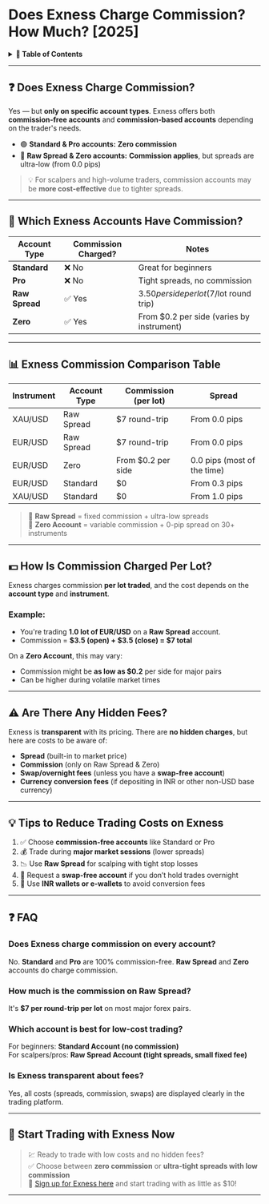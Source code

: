 # Does Exness Charge Commission? How Much? [2025]

<details>
<summary><strong>📑 Table of Contents</strong></summary>

- [Does Exness Charge Commission?](#does-exness-charge-commission)
- [Which Exness Accounts Have Commission?](#which-exness-accounts-have-commission)
- [Exness Commission Comparison Table](#exness-commission-comparison-table)
- [How Is Commission Charged Per Lot?](#how-is-commission-charged-per-lot)
- [Are There Any Hidden Fees?](#are-there-any-hidden-fees)
- [Tips to Reduce Trading Costs on Exness](#tips-to-reduce-trading-costs-on-exness)
- [FAQ](#faq)
- [Start Trading with Exness Now](#start-trading-with-exness-now)

</details>

---

## ❓ Does Exness Charge Commission?

Yes — but **only on specific account types**. Exness offers both **commission-free accounts** and **commission-based accounts** depending on the trader's needs.

- 🟢 **Standard & Pro accounts:** **Zero commission**
- 🔵 **Raw Spread & Zero accounts:** **Commission applies**, but spreads are ultra-low (from 0.0 pips)

> 💡 For scalpers and high-volume traders, commission accounts may be **more cost-effective** due to tighter spreads.

---

## 🧾 Which Exness Accounts Have Commission?

| Account Type    | Commission Charged? | Notes |
|-----------------|---------------------|-------|
| **Standard**     | ❌ No                | Great for beginners |
| **Pro**          | ❌ No                | Tight spreads, no commission |
| **Raw Spread**   | ✅ Yes               | $3.50 per side per lot ($7/lot round trip) |
| **Zero**         | ✅ Yes               | From $0.2 per side (varies by instrument) |

---

## 📊 Exness Commission Comparison Table

| Instrument     | Account Type  | Commission (per lot) | Spread |
|----------------|----------------|------------------------|--------|
| XAU/USD        | Raw Spread     | $7 round-trip          | From 0.0 pips |
| EUR/USD        | Raw Spread     | $7 round-trip          | From 0.0 pips |
| EUR/USD        | Zero           | From $0.2 per side     | 0.0 pips (most of the time) |
| EUR/USD        | Standard       | $0                     | From 0.3 pips |
| XAU/USD        | Standard       | $0                     | From 1.0 pips |

> 📌 **Raw Spread** = fixed commission + ultra-low spreads  
> 📌 **Zero Account** = variable commission + 0-pip spread on 30+ instruments

---

## 💵 How Is Commission Charged Per Lot?

Exness charges commission **per lot traded**, and the cost depends on the **account type** and **instrument**.

### Example:
- You're trading **1.0 lot of EUR/USD** on a **Raw Spread** account.
- Commission = **$3.5 (open) + $3.5 (close) = $7 total**

On a **Zero Account**, this may vary:
- Commission might be **as low as $0.2** per side for major pairs
- Can be higher during volatile market times

---

## ⚠️ Are There Any Hidden Fees?

Exness is **transparent** with its pricing. There are **no hidden charges**, but here are costs to be aware of:

- **Spread** (built-in to market price)
- **Commission** (only on Raw Spread & Zero)
- **Swap/overnight fees** (unless you have a **swap-free account**)
- **Currency conversion fees** (if depositing in INR or other non-USD base currency)

---

## 💡 Tips to Reduce Trading Costs on Exness

1. ✅ Choose **commission-free accounts** like Standard or Pro
2. 💰 Trade during **major market sessions** (lower spreads)
3. 📉 Use **Raw Spread** for scalping with tight stop losses
4. 🕌 Request a **swap-free account** if you don’t hold trades overnight
5. 🔄 Use **INR wallets or e-wallets** to avoid conversion fees

---

## ❓ FAQ

### Does Exness charge commission on every account?
No. **Standard** and **Pro** are 100% commission-free. **Raw Spread** and **Zero** accounts do charge commission.

### How much is the commission on Raw Spread?
It's **$7 per round-trip per lot** on most major forex pairs.

### Which account is best for low-cost trading?
For beginners: **Standard Account (no commission)**  
For scalpers/pros: **Raw Spread Account (tight spreads, small fixed fee)**

### Is Exness transparent about fees?
Yes, all costs (spreads, commission, swaps) are displayed clearly in the trading platform.

---

## 🚀 Start Trading with Exness Now

> 💹 Ready to trade with low costs and no hidden fees?  
> ✅ Choose between **zero commission** or **ultra-tight spreads with low commission**  
> 🔗 [Sign up for Exness here](https://one.exnesstrack.org/boarding/sign-up/a/english23) and start trading with as little as $10!

---

